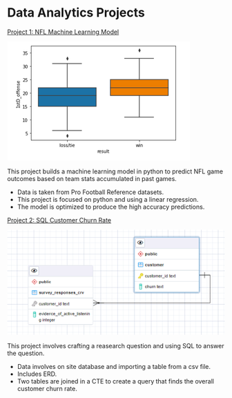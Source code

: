 # Data Analytics Projects


[Project 1: NFL Machine Learning Model](https://github.com/kjdum/portfolio/blob/main/NFL%20Python%20Machine%20Learning.ipynb)

![1stD_Boxplot](https://github.com/kjdum/portfolio/blob/main/assets/1stD_boxplot.png)

This project builds a machine learning model in python to predict NFL game outcomes based on team stats accumulated in past games.

- Data is taken from Pro Football Reference datasets.
- This project is focused on python and using a linear regression.
- The model is optimized to produce the high accuracy predictions.


[Project 2: SQL Customer Churn Rate](https://github.com/kjdum/portfolio/blob/main/postgreSQL_acquisition.pdf)

![Churn_ERD](https://github.com/kjdum/portfolio/blob/main/assets/Churn_ERD.png)

This project involves crafting a reasearch question and using SQL to answer the question.

- Data involves on site database and importing a table from a csv file.
- Includes ERD.
- Two tables are joined in a CTE to create a query that finds the overall customer churn rate.
